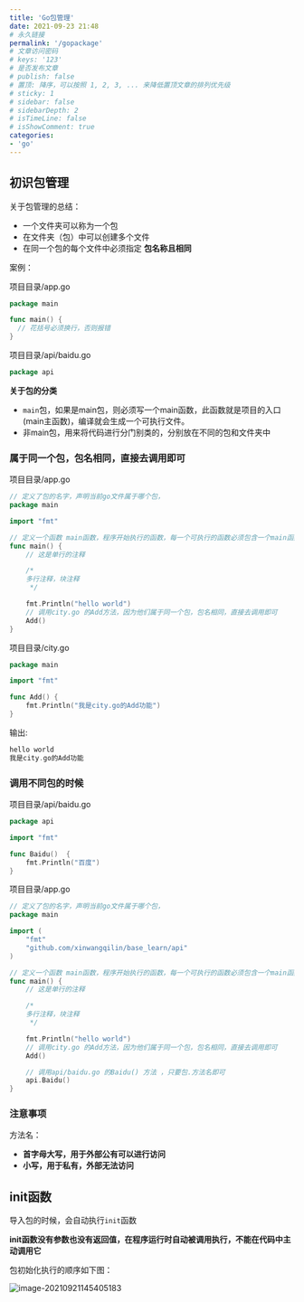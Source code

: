 ```yaml
---
title: 'Go包管理'
date: 2021-09-23 21:48
# 永久链接
permalink: '/gopackage'
# 文章访问密码
# keys: '123'
# 是否发布文章
# publish: false
# 置顶: 降序，可以按照 1, 2, 3, ... 来降低置顶文章的排列优先级
# sticky: 1
# sidebar: false
# sidebarDepth: 2
# isTimeLine: false
# isShowComment: true
categories:
- 'go'
---
```


## 初识包管理

关于包管理的总结：

- 一个文件夹可以称为一个包
- 在文件夹（包）中可以创建多个文件
- 在同一个包的每个文件中必须指定 **包名称且相同**



<!-- more -->

案例：

项目目录/app.go

```go
package main

func main() {
  // 花括号必须换行，否则报错
}
```

项目目录/api/baidu.go

```go
package api


```



**关于包的分类**

- `main`包，如果是main包，则必须写一个main函数，此函数就是项目的入口(main主函数)，编译就会生成一个可执行文件。
- 非main包，用来将代码进行分门别类的，分别放在不同的包和文件夹中



### 属于同一个包，包名相同，直接去调用即可

项目目录/app.go

```go
// 定义了包的名字，声明当前go文件属于哪个包，
package main

import "fmt"

// 定义一个函数 main函数，程序开始执行的函数，每一个可执行的函数必须包含一个main函数
func main() {
	// 这是单行的注释

	/*
	多行注释，块注释
	 */

	fmt.Println("hello world")
	// 调用city.go 的Add方法，因为他们属于同一个包，包名相同，直接去调用即可
	Add()
}
```

项目目录/city.go

```go
package main

import "fmt"

func Add() {
	fmt.Println("我是city.go的Add功能")
}

```

输出:

```go
hello world
我是city.go的Add功能
```



### 调用不同包的时候

项目目录/api/baidu.go

```go
package api

import "fmt"

func Baidu()  {
	fmt.Println("百度")
}

```

项目目录/app.go

```go
// 定义了包的名字，声明当前go文件属于哪个包，
package main

import (
	"fmt"
	"github.com/xinwangqilin/base_learn/api"
)

// 定义一个函数 main函数，程序开始执行的函数，每一个可执行的函数必须包含一个main函数
func main() {
	// 这是单行的注释

	/*
	多行注释，块注释
	 */

	fmt.Println("hello world")
	// 调用city.go 的Add方法，因为他们属于同一个包，包名相同，直接去调用即可
	Add()

	// 调用api/baidu.go 的Baidu() 方法 ，只要包.方法名即可
	api.Baidu()
}
```



### 注意事项

方法名：

- **首字母大写，用于外部公有可以进行访问**
- **小写，用于私有，外部无法访问**



## init函数

导入包的时候，会自动执行`init`函数

**init函数没有参数也没有返回值，在程序运行时自动被调用执行，不能在代码中主动调用它**



包初始化执行的顺序如下图：

![image-20210921145405183](/vue-blog/assets/images/image-20210921145405183.png)

